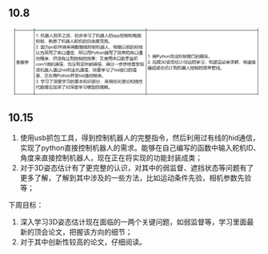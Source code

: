## 10.8

![1665824730748](image/每周工作/1665824730748.png)

## 10.15

1. 使用usb抓包工具，得到控制机器人的完整指令，然后利用过有线的hid通信，实现了python直接控制机器人的需求。能够在自己编写的函数中输入舵机ID、角度来直接控制机器人，现在正在将实现的功能封装成类；
2. 对于3D姿态估计有了更完整的认识，对其中的弱监督、遮挡状态等问题有了更多了解，了解到其中涉及的一些方法，比如运动条件先验，相机参数先验等；

下周目标：

1. 深入学习3D姿态估计现在面临的一两个关键问题，如弱监督等，学习里面最新的顶会论文，把握该方向的细节；
2. 对于其中创新性较高的论文，仔细阅读。
